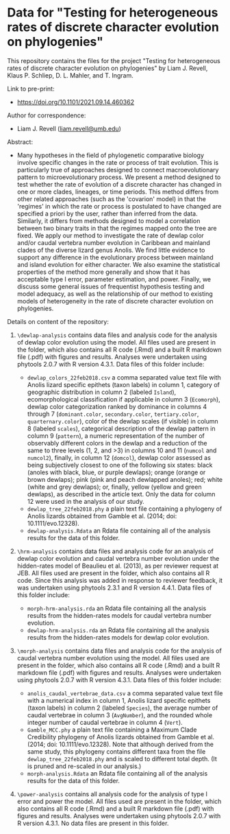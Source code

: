 # Data for "Testing for heterogeneous rates of discrete character evolution on phylogenies"
 
This repository contains the files for the project "Testing for heterogeneous rates of discrete character evolution on phylogenies" by Liam J. Revell, Klaus P. Schliep, D. L. Mahler, and T. Ingram.

Link to pre-print: 
- https://doi.org/10.1101/2021.09.14.460362

Author for correspondence: 
- Liam J. Revell (liam.revell@umb.edu)

Abstract: 
- Many hypotheses in the field of phylogenetic comparative biology involve specific changes in the rate or process of trait evolution. This is particularly true of approaches designed to connect macroevolutionary pattern to microevolutionary process. We present a method designed to test whether the rate of evolution of a discrete character has changed in one or more clades, lineages, or time periods. This method differs from other related approaches (such as the 'covarion' model) in that the 'regimes' in which the rate or process is postulated to have changed are specified a priori by the user, rather than inferred from the data. Similarly, it differs from methods designed to model a correlation between two binary traits in that the regimes mapped onto the tree are fixed. We apply our method to investigate the rate of dewlap color and/or caudal vertebra number evolution in Caribbean and mainland clades of the diverse lizard genus Anolis. We find little evidence to support any difference in the evolutionary process between mainland and island evolution for either character. We also examine the statistical properties of the method more generally and show that it has acceptable type I error, parameter estimation, and power. Finally, we discuss some general issues of frequentist hypothesis testing and model adequacy, as well as the relationship of our method to existing models of heterogeneity in the rate of discrete character evolution on phylogenies.

Details on content of the repository:

1. `\dewlap-analysis` contains data files and analysis code for the analysis of dewlap color evolution using the model. All files used are present in the folder, which also contains all R code (.Rmd) and a built R markdown file (.pdf) with figures and results. Analyses were undertaken using phytools 2.0.7 with R version 4.3.1. Data files of this folder include:
    * `dewlap_colors_22feb2018.csv` a comma separated value text file with Anolis lizard specific epithets (taxon labels) in column 1, category of geographic distribution in column 2 (labeled `Island`), ecomorphological classification if applicable in column 3 (`Ecomorph`), dewlap color categorization ranked by dominance in columns 4 through 7 (`dominant.color`, `secondary.color`, `tertiary.color`, `quarternary.color`), color of the dewlap scales (if visible) in column 8 (labeled `scales`), categorical description of the dewlap pattern in column 9 (`pattern`), a numeric representation of the number of observably different colors in the dewlap and a reduction of the same to three levels (1, 2, and >3) in columns 10 and 11 (`numcol` and `numcol2`), finally, in column 12 (`domcol`), dewlap color assessed as being subjectively closest to one of the following six states: black (anoles with black, blue, or purple dewlaps); orange (orange or brown dewlaps); pink (pink and peach dewlapped anoles); red; white (white and grey dewlaps); or, finally, yellow (yellow and green dewlaps), as described in the article text. Only the data for column 12 were used in the analysis of our study.
	* `dewlap_tree_22feb2018.phy` a plain text file containing a phylogeny of Anolis lizards obtained from Gamble et al. (2014; doi: 10.1111/evo.12328).
	* `dewlap-analysis.Rdata` an Rdata file containing all of the analysis results for the data of this folder.

2. `\hrm-analysis` contains data files and analysis code for an analysis of dewlap color evolution and caudal vertebra number evolution under the hidden-rates model of Beaulieu et al. (2013), as per reviewer request at JEB. All files used are present in the folder, which also contains all R code. Since this analysis was added in response to reviewer feedback, it was undertaken using phytools 2.3.1 and R version 4.4.1. Data files of this folder include:
	* `morph-hrm-analysis.rda` an Rdata file containing all the analysis results from the hidden-rates models for caudal vertebra number evolution.
	* `dewlap-hrm-analysis.rda` an Rdata file containing all the analysis results from the hidden-rates models for dewlap color evolution.

3. `\morph-analysis` contains data files and analysis code for the analysis of caudal vertebra number evolution using the model. All files used are present in the folder, which also contains all R code (.Rmd) and a built R markdown file (.pdf) with figures and results. Analyses were undertaken using phytools 2.0.7 with R version 4.3.1. Data files of this folder include:
	* `anolis_caudal_vertebrae_data.csv` a comma separated value text file with a numerical index in column 1, Anolis lizard specific epithets (taxon labels) in column 2 (labeled `Species`), the average number of caudal vertebrae in column 3 (`AvgNumber`), and the rounded whole integer number of caudal vertebrae in column 4 (`Vert`).
	* `Gamble_MCC.phy` a plain text file containing a Maximum Clade Credibility phylogeny of Anolis lizards obtained from Gamble et al. (2014; doi: 10.1111/evo.12328). Note that although derived from the same study, this phylogeny contains different taxa from the file `dewlap_tree_22feb2018.phy` and is scaled to different total depth. (It is pruned and re-scaled in our analysis.)
	* `morph-analysis.Rdata` an Rdata file containing all of the analysis results for the data of this folder.

4. `\power-analysis` contains all analysis code for the analysis of type I error and power the model. All files used are present in the folder, which also contains all R code (.Rmd) and a built R markdown file (.pdf) with figures and results. Analyses were undertaken using phytools 2.0.7 with R version 4.3.1. No data files are present in this folder.
